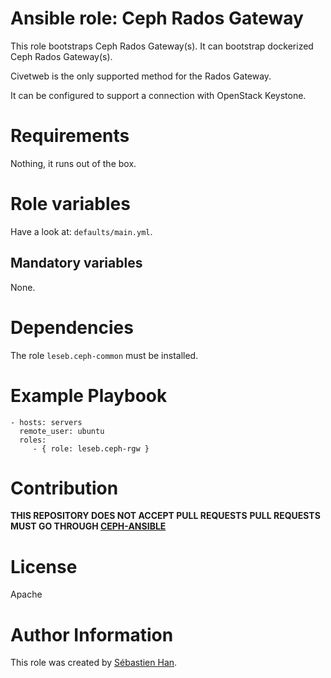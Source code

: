 # Ansible role: Ceph Rados Gateway

This role bootstraps Ceph Rados Gateway(s).
It can bootstrap dockerized Ceph Rados Gateway(s).

Civetweb is the only supported method for the Rados Gateway.

It can be configured to support a connection with OpenStack Keystone.

# Requirements

Nothing, it runs out of the box.

# Role variables

Have a look at: `defaults/main.yml`.

## Mandatory variables

None.

# Dependencies

The role `leseb.ceph-common` must be installed.

# Example Playbook

```
- hosts: servers
  remote_user: ubuntu
  roles:
     - { role: leseb.ceph-rgw }
```

# Contribution

**THIS REPOSITORY DOES NOT ACCEPT PULL REQUESTS**
**PULL REQUESTS MUST GO THROUGH [CEPH-ANSIBLE](https://github.com/ceph/ceph-ansible)**

# License

Apache

# Author Information

This role was created by [Sébastien Han](http://sebastien-han.fr/).
